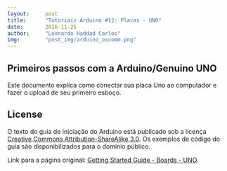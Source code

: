 ```yaml
---
layout:     post
title:      "Tutoriais Arduino #12: Placas - UNO"
date:       2016-11-25
author:     "Leonardo Haddad Carlos"
img:        "post_img/arduino_oscomm.png"
---
```


## Primeiros passos com a Arduino/Genuino UNO

Este documento explica como conectar sua placa Uno ao computador e fazer o upload de seu primeiro esboço.

License
----

O texto do guia de iniciação do Arduino está publicado sob a licença [Creative Commons Attribution-ShareAlike 3.0][ccasa3]. Os exemplos de código do guia são disponibilizados para o domínio público.

Link para a página original: [Getting Started Guide - Boards - UNO][originalpage].

[//]: # (These are reference links used in the body of this note and get stripped out when the markdown processor does its job. There is no need to format nicely because it shouldn't be seen. Thanks SO - http://stackoverflow.com/questions/4823468/store-comments-in-markdown-syntax)


   [placeholder]: <>
   [originalpage]: <https://www.arduino.cc/en/Guide/ArduinoUno>
   [ccasa3]: <https://creativecommons.org/licenses/by-sa/3.0>
   [arduino]: <https://www.arduino.cc>
